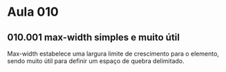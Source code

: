 # Aula 010

## 010.001 max-width simples e muito útil

Max-width estabelece uma largura limite de crescimento para o elemento, sendo muito útil para definir um espaço de quebra delimitado.

